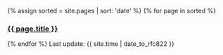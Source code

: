 {% assign sorted = site.pages | sort: 'date' %}
{% for page in sorted %}
<h3><a title="{{ page.title }}" href="{{ page.url | prepend: site.baseurl }}">{{ page.title }}</a></h3>
{% endfor %}   
Last update: {{ site.time | date_to_rfc822 }}

